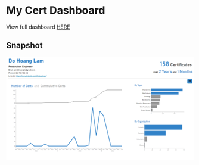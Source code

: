 # My Cert Dashboard
View full dashboard [HERE](https://loodinon-cert.azurewebsites.net/)

## Snapshot
![Snapshot](snapshot.png)
